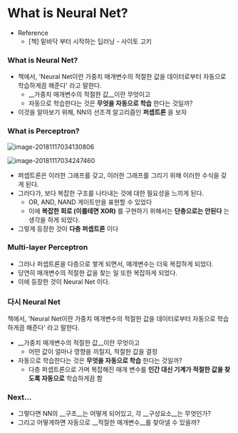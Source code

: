 # What is Neural Net?

* Reference
  * [책] 밑바닥 부터 시작하는 딥러닝 - 사이토 고키



### What is Neural Net?

* 책에서, 'Neural Net이란 가중치 매개변수의 적절한 값을 데이터로부터 자동으로 학습하게끔 해준다' 라고 말한다.
  * __가중치 매개변수의 적절한 값__이란 무엇이고
  * 자동으로 학습한다는 것은 __무엇을 자동으로 학습__ 한다는 것일까?
* 이것을 알아보기 위해, NN의 선조격 알고리즘인 __퍼셉트론__ 을 보자



### What is Perceptron?

![image-20181117034130806](/Users/isang-a/Desktop/TIL/Img/DL/Perceptron.png)



![image-20181117034247460](/Users/isang-a/Desktop/TIL/Img/DL/Equation.png)

* 퍼셉트론은 이러한 그래프를 갖고, 이러한 그래프를 그리기 위해 이러한 수식을 갖게 된다.
* 그러다가, 보다 복잡한 구조를 나타내는 것에 대한 필요성을 느끼게 된다.
  * OR, AND, NAND 게이트만을 표현할 수 있었다
  * 이에 __복잡한 회로 (이를테면 XOR)__ 를 구현하기 위해서는 __단층으로는 안된다__ 는 생각을 하게 되었다.
* 그렇게 등장한 것이 __다층 퍼셉트론__ 이다



### Multi-layer Perceptron

* 그러나 퍼셉트론을 다층으로 쌓게 되면서, 매개변수는 더욱 복잡하게 되었다.
* 당연히 매개변수의 적절한 값을 찾는 일 또한 복잡하게 되었다.
* 이에 등장한 것이 Neural Net 이다.



### 다시 Neural Net

책에서, 'Neural Net이란 가중치 매개변수의 적절한 값을 데이터로부터 자동으로 학습하게끔 해준다' 라고 말한다.

- __가중치 매개변수의 적절한 값__이란 무엇이고
  - 어떤 값이 얼마나 영향을 끼칠지, 적절한 값을 결정
- 자동으로 학습한다는 것은 __무엇을 자동으로 학습__ 한다는 것일까?
  - 다층 퍼셉트론으로 가며 복잡해진 매개 변수를 __인간 대신 기계가 적절한 값을 찾도록 자동으로__ 학습하게끔 함 



### Next...

* 그렇다면 NN의 __구조__는 어떻게 되어있고, 각 __구성요소__는 무엇인가?
* 그리고 어떻게하면 자동으로 __적절한 매개변수__를 찾아낼 수 있을까?